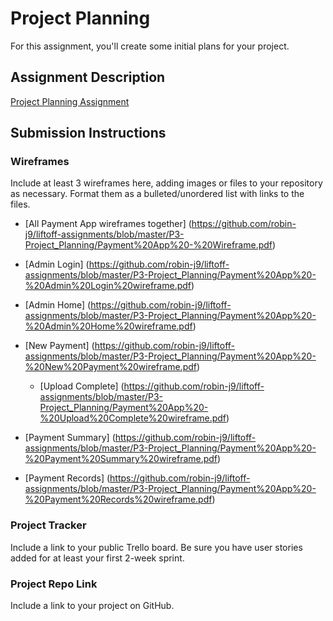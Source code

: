 # Project Planning
For this assignment, you'll create some initial plans for your project.

## Assignment Description
[Project Planning Assignment](https://education.launchcode.org/liftoff/modules/assignments/project-planning)

## Submission Instructions

### Wireframes

Include at least 3 wireframes here, adding images or files to your repository as necessary. Format them as a bulleted/unordered list with links to the files.

* [All Payment App wireframes together] (https://github.com/robin-j9/liftoff-assignments/blob/master/P3-Project_Planning/Payment%20App%20-%20Wireframe.pdf)

* [Admin Login] (https://github.com/robin-j9/liftoff-assignments/blob/master/P3-Project_Planning/Payment%20App%20-%20Admin%20Login%20wireframe.pdf)
* [Admin Home] (https://github.com/robin-j9/liftoff-assignments/blob/master/P3-Project_Planning/Payment%20App%20-%20Admin%20Home%20wireframe.pdf)
* [New Payment] (https://github.com/robin-j9/liftoff-assignments/blob/master/P3-Project_Planning/Payment%20App%20-%20New%20Payment%20wireframe.pdf)
  * [Upload Complete] (https://github.com/robin-j9/liftoff-assignments/blob/master/P3-Project_Planning/Payment%20App%20-%20Upload%20Complete%20wireframe.pdf)
* [Payment Summary] (https://github.com/robin-j9/liftoff-assignments/blob/master/P3-Project_Planning/Payment%20App%20-%20Payment%20Summary%20wireframe.pdf)
* [Payment Records] (https://github.com/robin-j9/liftoff-assignments/blob/master/P3-Project_Planning/Payment%20App%20-%20Payment%20Records%20wireframe.pdf)

### Project Tracker

Include a link to your public Trello board. Be sure you have user stories added for at least your first 2-week sprint.

### Project Repo Link

Include a link to your project on GitHub.
